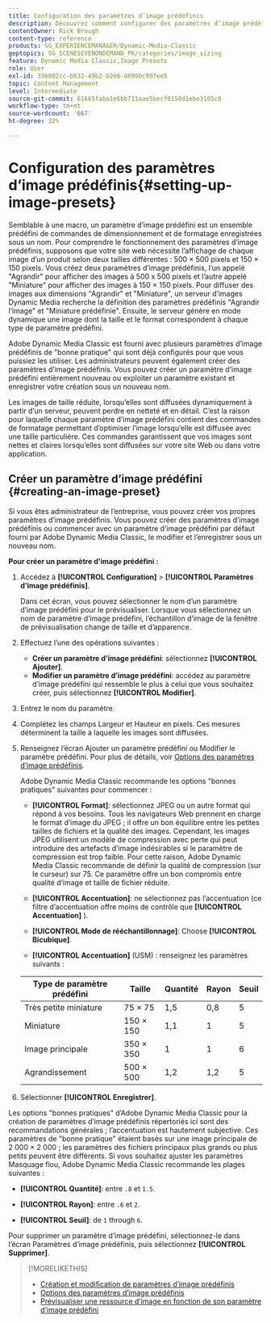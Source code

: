 ```yaml
---
title: Configuration des paramètres d’image prédéfinis
description: Découvrez comment configurer des paramètres d’image prédéfinis dans Adobe Dynamic Media Classic.
contentOwner: Rick Brough
content-type: reference
products: SG_EXPERIENCEMANAGER/Dynamic-Media-Classic
geptopics: SG_SCENESEVENONDEMAND_PK/categories/image_sizing
feature: Dynamic Media Classic,Image Presets
role: User
exl-id: 336802cc-b032-49b2-b2e6-d699bc997ee5
topic: Content Management
level: Intermediate
source-git-commit: 61665faba1e6bb711aae5becf0150d1ebe3105c0
workflow-type: tm+mt
source-wordcount: '667'
ht-degree: 32%

---
```


# Configuration des paramètres d’image prédéfinis{#setting-up-image-presets}

Semblable à une macro, un paramètre d’image prédéfini est un ensemble prédéfini de commandes de dimensionnement et de formatage enregistrées sous un nom. Pour comprendre le fonctionnement des paramètres d’image prédéfinis, supposons que votre site web nécessite l’affichage de chaque image d’un produit selon deux tailles différentes : 500 × 500 pixels et 150 × 150 pixels. Vous créez deux paramètres d’image prédéfinis, l’un appelé &quot;Agrandir&quot; pour afficher des images à 500 x 500 pixels et l’autre appelé &quot;Miniature&quot; pour afficher des images à 150 × 150 pixels. Pour diffuser des images aux dimensions &quot;Agrandir&quot; et &quot;Miniature&quot;, un serveur d’images Dynamic Media recherche la définition des paramètres prédéfinis &quot;Agrandir l’image&quot; et &quot;Miniature prédéfinie&quot;. Ensuite, le serveur génère en mode dynamique une image dont la taille et le format correspondent à chaque type de paramètre prédéfini.

Adobe Dynamic Media Classic est fourni avec plusieurs paramètres d’image prédéfinis de &quot;bonne pratique&quot; qui sont déjà configurés pour que vous puissiez les utiliser. Les administrateurs peuvent également créer des paramètres d’image prédéfinis. Vous pouvez créer un paramètre d’image prédéfini entièrement nouveau ou exploiter un paramètre existant et enregistrer votre création sous un nouveau nom.

Les images de taille réduite, lorsqu’elles sont diffusées dynamiquement à partir d’un serveur, peuvent perdre en netteté et en détail. C’est la raison pour laquelle chaque paramètre d’image prédéfini contient des commandes de formatage permettant d’optimiser l’image lorsqu’elle est diffusée avec une taille particulière. Ces commandes garantissent que vos images sont nettes et claires lorsqu’elles sont diffusées sur votre site Web ou dans votre application.

## Créer un paramètre d’image prédéfini {#creating-an-image-preset}

Si vous êtes administrateur de l’entreprise, vous pouvez créer vos propres paramètres d’image prédéfinis. Vous pouvez créer des paramètres d’image prédéfinis ou commencer avec un paramètre d’image prédéfini par défaut fourni par Adobe Dynamic Media Classic, le modifier et l’enregistrer sous un nouveau nom.

**Pour créer un paramètre d’image prédéfini :**

1. Accédez à **[!UICONTROL Configuration]** > **[!UICONTROL Paramètres d’image prédéfinis]**.

   Dans cet écran, vous pouvez sélectionner le nom d’un paramètre d’image prédéfini pour le prévisualiser. Lorsque vous sélectionnez un nom de paramètre d’image prédéfini, l’échantillon d’image de la fenêtre de prévisualisation change de taille et d’apparence.

1. Effectuez l’une des opérations suivantes :

   * **Créer un paramètre d’image prédéfini**: sélectionnez **[!UICONTROL Ajouter]**.
   * **Modifier un paramètre d’image prédéfini**: accédez au paramètre d’image prédéfini qui ressemble le plus à celui que vous souhaitez créer, puis sélectionnez **[!UICONTROL Modifier]**.

1. Entrez le nom du paramètre.
1. Complétez les champs Largeur et Hauteur en pixels. Ces mesures déterminent la taille à laquelle les images sont diffusées.
1. Renseignez l’écran Ajouter un paramètre prédéfini ou Modifier le paramètre prédéfini. Pour plus de détails, voir [Options des paramètres d’image prédéfinis](application-setup.md#image_preset_options).

   Adobe Dynamic Media Classic recommande les options &quot;bonnes pratiques&quot; suivantes pour commencer :

   * **[!UICONTROL Format]**: sélectionnez JPEG ou un autre format qui répond à vos besoins. Tous les navigateurs Web prennent en charge le format d’image du JPEG ; il offre un bon équilibre entre les petites tailles de fichiers et la qualité des images. Cependant, les images JPEG utilisent un modèle de compression avec perte qui peut introduire des artefacts d’image indésirables si le paramètre de compression est trop faible. Pour cette raison, Adobe Dynamic Media Classic recommande de définir la qualité de compression (sur le curseur) sur 75. Ce paramètre offre un bon compromis entre qualité d’image et taille de fichier réduite.

   * **[!UICONTROL Accentuation]**: ne sélectionnez pas l’accentuation (ce filtre d’accentuation offre moins de contrôle que **[!UICONTROL Accentuation]** ).

   * **[!UICONTROL Mode de rééchantillonnage]**: Choose **[!UICONTROL Bicubique]**.

   * **[!UICONTROL Accentuation]** (USM) : renseignez les paramètres suivants :

   | Type de paramètre prédéfini | Taille | Quantité | Rayon | Seuil |
   | --- | --- | --- | --- | --- |
   | Très petite miniature | 75 × 75 | 1,5 | 0,8 | 5 |
   | Miniature | 150 × 150 | 1,1 | 1 | 5 |
   | Image principale | 350 × 350 | 1 | 1 | 6 |
   | Agrandissement | 500 × 500 | 1,2 | 1,2 | 5 |

1. Sélectionner **[!UICONTROL Enregistrer]**.

Les options &quot;bonnes pratiques&quot; d’Adobe Dynamic Media Classic pour la création de paramètres d’image prédéfinis répertoriés ici sont des recommandations générales ; l’accentuation est hautement subjective. Ces paramètres de &quot;bonne pratique&quot; étaient basés sur une image principale de 2 000 × 2 000 ; les paramètres des fichiers principaux plus grands ou plus petits peuvent être différents. Si vous souhaitez ajuster les paramètres Masquage flou, Adobe Dynamic Media Classic recommande les plages suivantes :

* **[!UICONTROL Quantité]**: entre `.8` et `1.5`.

* **[!UICONTROL Rayon]**: entre `.6` et `2`.

* **[!UICONTROL Seuil]**: de `1` through `6`.

Pour supprimer un paramètre d’image prédéfini, sélectionnez-le dans l’écran Paramètres d’image prédéfinis, puis sélectionnez **[!UICONTROL Supprimer]**.

>[!MORELIKETHIS]
>
>* [Création et modification de paramètres d’image prédéfinis](application-setup.md#creating_and_editing_image_presets)
>* [Options des paramètres d’image prédéfinis](application-setup.md#image_preset_options)
>* [Prévisualiser une ressource d’image en fonction de son paramètre d’image prédéfini](previewing-asset.md#previewing_an_image_asset_based_on_its_image_preset)
